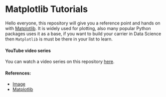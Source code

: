 # Matplotlib Tutorials
Hello everyone, this repository will give you a reference point and hands on with [Matplotlib](https://matplotlib.org/stable/tutorials/index.html). It is widely used for plotting, also many popular Python packages uses it as a base, if you want to build your carrier in Data Science then `Matplotlib` is must be there in your list to learn.

#### YouTube video series
You can watch a video series on this repository [here](https://youtu.be/v5ko2Fl8leo).

#### References:
* [Image](https://pixabay.com/photos/hyacinth-macaw-hyacinthine-macaw-7501470/)
* [Matplotlib](https://matplotlib.org/stable/index.html)
